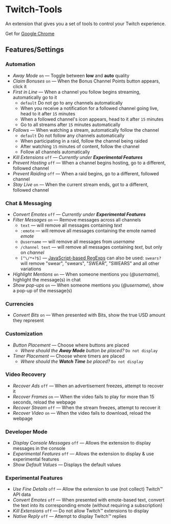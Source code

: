 # Twitch-Tools

An extension that gives you a set of tools to control your Twitch experience.

Get for [Google Chrome](https://chrome.google.com/webstore/detail/twitch-tools/fcfodihfdbiiogppbnhabkigcdhkhdjd)

## Features/Settings

### Automation

- *Away Mode* `on` &mdash; Toggle between **low** and **auto** quality
- *Claim Bonuses* `on` &mdash; When the Bonus Channel Points button appears, click it
- *First in Line* &mdash; When a channel you follow begins streaming, automatically go to it
    - `default` Do not go to any channels automatically
    - When you receive a notification for a followed channel going live, head to it after `15` minutes
    - When a followed channel's icon appears, head to it after `15` minutes
    - Go to all streams after `15` minutes automatically
- *Follows* &mdash; When watching a stream, automatically follow the channel
    - `default` Do not follow any channels automatically
    - When participating in a raid, follow the channel being raided
    - After watching `15` minutes of content, follow the channel
    - Follow all channels automatically
- *Kill Extensions* `off` &mdash; *Currently under __Experimental Features__*
- *Prevent Hosting* `off` &mdash; When a channel begins hosting, go to a different, followed channel
- *Prevent Raiding* `off` &mdash; When a raid begins, go to a different, followed channel
- *Stay Live* `on` &mdash; When the current stream ends, got to a different, followed channel

### Chat & Messaging

- *Convert Emotes* `off` &mdash; *Currently under __Experimental Features__*
- *Filter Messages* `on` &mdash; Remove messages across all channels
    - `text` &mdash; will remove all messages containing *text*
    - `:emote` &mdash; will remove all messages containing the emote named *emote*
    - `@username` &mdash; will remove all messages from *username*
    - `/channel text` &mdash; will remove all messages containing *text*, but only on *channel*
    - `[^\/*+?$]` &mdash; [JavaScript-based RegExps](https://javascript.info/regular-expressions) can also be used: `swears?` will remove "swear", "swears", "SWEAR", "SWEARS" and all other variations
- *Highlight Mentions* `on` &mdash; When someone mentions you (*@username*), highlight the message(s) in chat
- *Show pop-ups* `on` &mdash; When someone mentions you (*@username*), show a pop-up of the message(s)

### Currencies

- *Convert Bits* `on` &mdash; When presented with Bits, show the true USD amount they represent

### Customization

- *Button Placement* &mdash; Choose where buttons are placed
    - *Where should the __Away Mode__ button be placed?* `Do not display`
- *Timer Placement* &mdash; Choose where timers are placed
    - *Where should the __Watch Time__ be placed?* `Do not display`

### Video Recovery

- *Recover Ads* `off` &mdash; When an advertisement freezes, attempt to recover it
- *Recover Frames* `on` &mdash; When the video fails to play for more than 15 seconds, reload the webpage
- *Recover Stream* `off` &mdash; When the stream freezes, attempt to recover it
- *Recover Video* `on` &mdash; When the video fails to download, reload the webpage

### Developer Mode

- *Display Console Messages* `off` &mdash; Allows the extension to display messages in the console
- *Experimental Features* `off` &mdash; Allows the extension to display &amp; use experimental features
- *Show Default Values* &mdash; Displays the default values

### Experimental Features

- *Use Fine Details* `off` &mdash; Allow the extension to use (not collect) Twitch&trade; API data
- *Convert Emotes* `off` &mdash; When presented with emote-based text, convert the text into its corresponding emote (without requiring a subscription)
- *Kill Extensions* `off` &mdash; Do not allow Twitch&trade; extensions to display
- *Native Reply* `off` &mdash; Attempt to display Twitch&trade; replies
